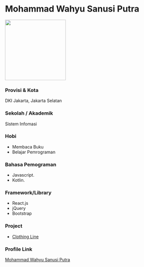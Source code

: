 # Mohammad Wahyu Sanusi Putra

<img src="https://avatars3.githubusercontent.com/u/41946040?s=60&v=4" width="200" height="200" align="center">

### Provisi & Kota

DKI Jakarta, Jakarta Selatan

### Sekolah / Akademik

Sistem Infomasi

### Hobi

- Membaca Buku
- Belajar Pemrograman

### Bahasa Pemograman

- Javascript.
- Kotlin.

### Framework/Library

 - React.js
 - jQuery
 - Bootstrap


### Project

- [Clothing Line](https://thehagia.com)


### Profile Link

[Mohammad Wahyu Sanusi Putra](https://github.com/mwahyusp)
